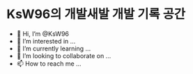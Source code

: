 <h1>KsW96의 개발새발 개발 기록 공간</h1>

- 👋 Hi, I’m @KsW96
- 👀 I’m interested in ...
- 🌱 I’m currently learning ...
- 💞️ I’m looking to collaborate on ...
- 📫 How to reach me ...

<!---
KsW96/KsW96 is a ✨ special ✨ repository because its `README.md` (this file) appears on your GitHub profile.
You can click the Preview link to take a look at your changes.
--->
